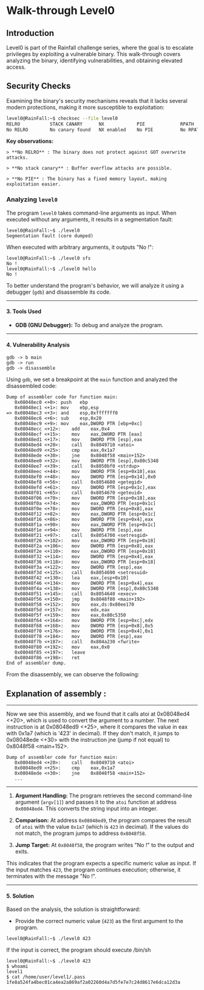# Walk-through Level0

## Introduction
Level0 is part of the Rainfall challenge series, where the goal is to escalate privileges by exploiting a vulnerable binary. This walk-through covers analyzing the binary, identifying vulnerabilities, and obtaining elevated access.


## Security Checks
Examining the binary's security mechanisms reveals that it lacks several modern protections, making it more susceptible to exploitation:

```bash
level0@RainFall:~$ checksec --file level0 
RELRO           STACK CANARY      NX            PIE             RPATH      RUNPATH      FILE
No RELRO        No canary found   NX enabled    No PIE          No RPATH   No RUNPATH   level0
```
**Key observations:**
```
> **No RELRO** : The binary does not protect against GOT overwrite attacks.

> **No stack canary** : Buffer overflow attacks are possible.

> **No PIE** : The binary has a fixed memory layout, making exploitation easier.
```
### Analyzing `level0`

The program `level0` takes command-line arguments as input. When executed without any arguments, it results in a segmentation fault:

```
level0@RainFall:~$ ./level0
Segmentation fault (core dumped)
```

When executed with arbitrary arguments, it outputs "No !":

```
level0@RainFall:~$ ./level0 sfs
No !
level0@RainFall:~$ ./level0 hello
No !
```

To better understand the program's behavior, we will analyze it using a debugger (`gdb`) and disassemble its code.

---

#### **3. Tools Used**
- **GDB (GNU Debugger):** To debug and analyze the program.

---

#### **4. Vulnerability Analysis**
```
gdb -> b main
gdb -> run 
gdb -> disassemble
```
Using `gdb`, we set a breakpoint at the `main` function and analyzed the disassembled code:
```
Dump of assembler code for function main:
   0x08048ec0 <+0>:	push   ebp
   0x08048ec1 <+1>:	mov    ebp,esp
=> 0x08048ec3 <+3>:	and    esp,0xfffffff0
   0x08048ec6 <+6>:	sub    esp,0x20
   0x08048ec9 <+9>:	mov    eax,DWORD PTR [ebp+0xc]
   0x08048ecc <+12>:	add    eax,0x4
   0x08048ecf <+15>:	mov    eax,DWORD PTR [eax]
   0x08048ed1 <+17>:	mov    DWORD PTR [esp],eax
   0x08048ed4 <+20>:	call   0x8049710 <atoi>
   0x08048ed9 <+25>:	cmp    eax,0x1a7
   0x08048ede <+30>:	jne    0x8048f58 <main+152>
   0x08048ee0 <+32>:	mov    DWORD PTR [esp],0x80c5348
   0x08048ee7 <+39>:	call   0x8050bf0 <strdup>
   0x08048eec <+44>:	mov    DWORD PTR [esp+0x10],eax
   0x08048ef0 <+48>:	mov    DWORD PTR [esp+0x14],0x0
   0x08048ef8 <+56>:	call   0x8054680 <getegid>
   0x08048efd <+61>:	mov    DWORD PTR [esp+0x1c],eax
   0x08048f01 <+65>:	call   0x8054670 <geteuid>
   0x08048f06 <+70>:	mov    DWORD PTR [esp+0x18],eax
   0x08048f0a <+74>:	mov    eax,DWORD PTR [esp+0x1c]
   0x08048f0e <+78>:	mov    DWORD PTR [esp+0x8],eax
   0x08048f12 <+82>:	mov    eax,DWORD PTR [esp+0x1c]
   0x08048f16 <+86>:	mov    DWORD PTR [esp+0x4],eax
   0x08048f1a <+90>:	mov    eax,DWORD PTR [esp+0x1c]
   0x08048f1e <+94>:	mov    DWORD PTR [esp],eax
   0x08048f21 <+97>:	call   0x8054700 <setresgid>
   0x08048f26 <+102>:	mov    eax,DWORD PTR [esp+0x18]
   0x08048f2a <+106>:	mov    DWORD PTR [esp+0x8],eax
   0x08048f2e <+110>:	mov    eax,DWORD PTR [esp+0x18]
   0x08048f32 <+114>:	mov    DWORD PTR [esp+0x4],eax
   0x08048f36 <+118>:	mov    eax,DWORD PTR [esp+0x18]
   0x08048f3a <+122>:	mov    DWORD PTR [esp],eax
   0x08048f3d <+125>:	call   0x8054690 <setresuid>
   0x08048f42 <+130>:	lea    eax,[esp+0x10]
   0x08048f46 <+134>:	mov    DWORD PTR [esp+0x4],eax
   0x08048f4a <+138>:	mov    DWORD PTR [esp],0x80c5348
   0x08048f51 <+145>:	call   0x8054640 <execv>
   0x08048f56 <+150>:	jmp    0x8048f80 <main+192>
   0x08048f58 <+152>:	mov    eax,ds:0x80ee170
   0x08048f5d <+157>:	mov    edx,eax
   0x08048f5f <+159>:	mov    eax,0x80c5350
   0x08048f64 <+164>:	mov    DWORD PTR [esp+0xc],edx
   0x08048f68 <+168>:	mov    DWORD PTR [esp+0x8],0x5
   0x08048f70 <+176>:	mov    DWORD PTR [esp+0x4],0x1
   0x08048f78 <+184>:	mov    DWORD PTR [esp],eax
   0x08048f7b <+187>:	call   0x804a230 <fwrite>
   0x08048f80 <+192>:	mov    eax,0x0
   0x08048f85 <+197>:	leave  
   0x08048f86 <+198>:	ret    
End of assembler dump.
```

From the disassembly, we can observe the following:

## Explanation of assembly :
---------------------------
Now we see this assembly, and we found that it calls atoi at 0x08048ed4 <+20>, which is used to convert the argument to a number. The next instruction is at 0x08048ed9 <+25>, where it compares the value in eax with 0x1a7 (which is '423' in decimal). If they don't match, it jumps to 0x08048ede <+30> with the instruction jne (jump if not equal) to 0x8048f58 <main+152>.

```
Dump of assembler code for function main:
   0x08048ed4 <+20>:	call   0x8049710 <atoi>
   0x08048ed9 <+25>:	cmp    eax,0x1a7
   0x08048ede <+30>:	jne    0x8048f58 <main+152>
   ...
```

---------------------------

1. **Argument Handling:** The program retrieves the second command-line argument (`argv[1]`) and passes it to the `atoi` function at address `0x08048ed4`. This converts the string input into an integer.

2. **Comparison:** At address `0x08048ed9`, the program compares the result of `atoi` with the value `0x1a7` (which is `423` in decimal). If the values do not match, the program jumps to address `0x8048f58`.

3. **Jump Target:** At `0x8048f58`, the program writes "No !" to the output and exits.

This indicates that the program expects a specific numeric value as input. If the input matches `423`, the program continues execution; otherwise, it terminates with the message "No !".

---

#### **5. Solution**
Based on the analysis, the solution is straightforward:

- Provide the correct numeric value (`423`) as the first argument to the program.

```
level0@RainFall:~$ ./level0 423
```

If the input is correct, the program should execute /bin/sh
```
level0@RainFall:~$ ./level0 423
$ whoami
level1
$ cat /home/user/level1/.pass
1fe8a524fa4bec01ca4ea2a869af2a02260d4a7d5fe7e7c24d8617e6dca12d3a
```
